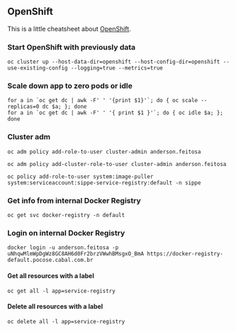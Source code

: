 ## OpenShift

This is a little cheatsheet about [OpenShift](https://www.openshift.com).

### Start OpenShift with previously data
```
oc cluster up --host-data-dir=openshift --host-config-dir=openshift --use-existing-config --logging=true --metrics=true
```

### Scale down app to zero pods or idle
````
for a in `oc get dc | awk -F' ' '{print $1}'`; do { oc scale --replicas=0 dc $a; }; done
for a in `oc get dc | awk -F' ' '{ print $1 }'`; do { oc idle $a; }; done
````

### Cluster adm
```
oc adm policy add-role-to-user cluster-admin anderson.feitosa

oc adm policy add-cluster-role-to-user cluster-admin anderson.feitosa

oc policy add-role-to-user system:image-puller system:serviceaccount:sippe-service-registry:default -n sippe
```

### Get info from internal Docker Registry
```
oc get svc docker-registry -n default
```

### Login on internal Docker Registry
```
docker login -u anderson.feitosa -p uNhqwMlmWpDgWz8GC8AH6d0Fr2brzVWwhBMsgxO_BmA https://docker-registry-default.pocose.cabal.com.br
```

#### Get all resources with a label
```
oc get all -l app=service-registry
```

#### Delete all resources with a label
```
oc delete all -l app=service-registry
```

